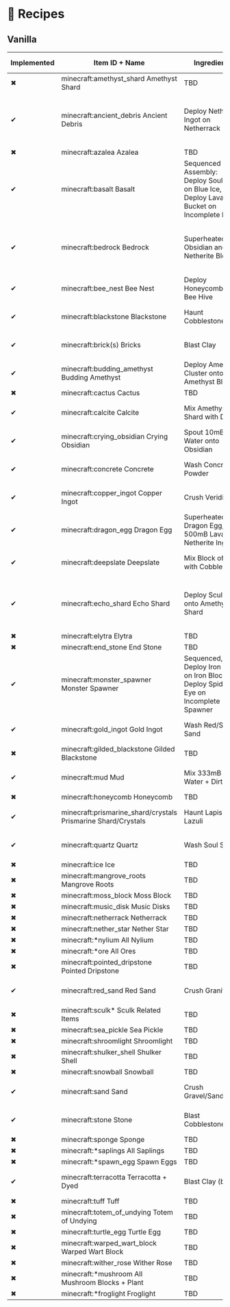 # 🌾 Recipes

## Vanilla
| Implemented | Item ID + Name                                | Ingredients                   | Additional notes              |
|-------------|-----------------------------------------------|-------------------------------|-------------------------------|
| ✖           | minecraft:amethyst_shard Amethyst Shard       | TBD                           |                               |
| ✔           | minecraft:ancient_debris Ancient Debris       | Deploy Netherrite Ingot on Netherrack                           | Added in 0.1.0-INDEV, 25% chance on Netherite Scrap                              |
| ✖           | minecraft:azalea Azalea                      | TBD                           |                               |
| ✔           | minecraft:basalt Basalt                      | Sequenced Assembly: Deploy Soul Soil on Blue Ice, Deploy Lava Bucket on Incomplete Basalt                           |Added in 0.1.0-INDEV. Returns 2x Basalt                               |
| ✔           | minecraft:bedrock Bedrock                    | Superheated, Mix Obsidian and Netherite Block                           | Added in 0.1.0-INDEV, Will be toggleable in config  |
| ✔           | minecraft:bee_nest Bee Nest                  | Deploy Honeycomb onto Bee Hive                           |Added in 0.1.0-INDEV                               |
| ✔           | minecraft:blackstone Blackstone              | Haunt Cobblestone              | Implemented in regular Create |
| ✔           | minecraft:brick(s) Bricks                    | Blast Clay                    | Implemented in regular Create |
| ✔           | minecraft:budding_amethyst Budding Amethyst  | Deploy Amethyst Cluster onto Amethyst Block                           | Added in 0.1.0-INDEV                               |
| ✖           | minecraft:cactus Cactus                      | TBD                           |                               |
| ✔           | minecraft:calcite Calcite                    | Mix Amethyst Shard with Diorite                           |Added in 0.1.0-INDEV                               |
| ✔           | minecraft:crying_obsidian Crying Obsidian     | Spout 10mB Water onto Obsidian                           | Added in 0.1.0-INDEV                              |
| ✔           | minecraft:concrete Concrete                  | Wash Concrete Powder           | Implemented in regular Create |
| ✔           | minecraft:copper_ingot Copper Ingot          | Crush Veridium                 | Implemented in regular Create |
| ✔           | minecraft:dragon_egg Dragon Egg              | Superheated, Mix Dragon Egg, Egg, 500mB Lava, Netherite Ingot                           | Added in 0.1.0-INDEV                              |
| ✔           | minecraft:deepslate Deepslate | Mix Block of Coal with Cobblestone                           | Added in 0.1.0-INDEV                              |
| ✔           | minecraft:echo_shard Echo Shard              | Deploy Sculk onto Amethyst Shard                           | Added in 0.1.0-INDEV. 50% chance to return double.                              |
| ✖           | minecraft:elytra Elytra                      | TBD                           |                               |
| ✖           | minecraft:end_stone End Stone                | TBD                           |                               |
| ✔           | minecraft:monster_spawner Monster Spawner    | Sequenced, Deploy Iron Bars on Iron Block, Deploy Spider Eye on Incomplete Spawner | Will be toggleable in config, Added in 0.1.0-INDEV  |
| ✔           | minecraft:gold_ingot Gold Ingot              | Wash Red/Soul Sand             | Implemented in regular Create |
| ✖           | minecraft:gilded_blackstone Gilded Blackstone | TBD                           |                               |
| ✔           | minecraft:mud Mud                            | Mix 333mB Water + Dirt         | Implemented in regular Create |
| ✖           | minecraft:honeycomb Honeycomb                | TBD                           |                               |
| ✔           | minecraft:prismarine_shard/crystals Prismarine Shard/Crystals | Haunt Lapis Lazuli  | Implemented in regular Create |
| ✔           | minecraft:quartz Quartz                      | Wash Soul Sand                 | Implemented in regular Create |
| ✖           | minecraft:ice Ice                            | TBD                           |                               |
| ✖           | minecraft:mangrove_roots Mangrove Roots      | TBD                           |                               |
| ✖           | minecraft:moss_block Moss Block              | TBD                           |                               |
| ✖           | minecraft:music_disk Music Disks             | TBD                           |                               |
| ✖           | minecraft:netherrack Netherrack              | TBD                           |                               |
| ✖           | minecraft:nether_star Nether Star            | TBD                           |                               |
| ✖           | minecraft:*nylium All Nylium                 | TBD                           |                               |
| ✖           | minecraft:*ore All Ores                      | TBD                           |                               |
| ✖           | minecraft:pointed_dripstone Pointed Dripstone | TBD                           |                               |
| ✔           | minecraft:red_sand Red Sand                  | Crush Granite                  | Implemented in regular Create |
| ✖           | minecraft:sculk* Sculk Related Items         | TBD                           |                               |
| ✖           | minecraft:sea_pickle Sea Pickle              | TBD                           |                               |
| ✖           | minecraft:shroomlight Shroomlight            | TBD                           |                               |
| ✖           | minecraft:shulker_shell Shulker Shell        | TBD                           |                               |
| ✖           | minecraft:snowball Snowball                  | TBD                           |                               |
| ✔           | minecraft:sand Sand                          | Crush Gravel/Sandstone         | Implemented in regular Create |
| ✔           | minecraft:stone Stone                        | Blast Cobblestone              | Implemented in regular Create |
| ✖           | minecraft:sponge Sponge                      | TBD                           |                               |
| ✖           | minecraft:*saplings All Saplings             | TBD                           |                               |
| ✖           | minecraft:*spawn_egg Spawn Eggs              | TBD                           |                               |
| ✔           | minecraft:terracotta Terracotta + Dyed       | Blast Clay (block)             | Implemented in regular Create |
| ✖           | minecraft:tuff Tuff                          | TBD                           |                               |
| ✖           | minecraft:totem_of_undying Totem of Undying  | TBD                           |                               |
| ✖           | minecraft:turtle_egg Turtle Egg              | TBD                           |                               |
| ✖           | minecraft:warped_wart_block Warped Wart Block | TBD                           |                               |
| ✖           | minecraft:wither_rose Wither Rose            | TBD                           |                               |
| ✖           | minecraft:*mushroom All Mushroom Blocks + Plant | TBD                         |                               |
| ✖           | minecraft:*froglight Froglight               | TBD                           |                               |